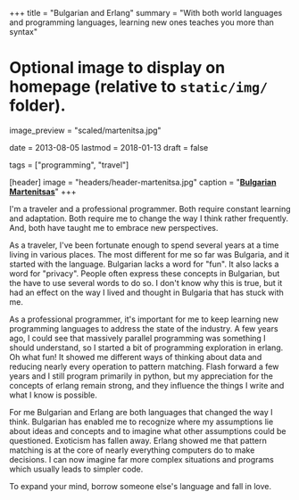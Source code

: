+++
title = "Bulgarian and Erlang"
summary = "With both world languages and programming languages, learning new ones teaches you more than syntax"

# Optional image to display on homepage (relative to `static/img/` folder).
image_preview = "scaled/martenitsa.jpg"

date = 2013-08-05
lastmod = 2018-01-13
draft = false

tags = ["programming", "travel"]

[header]
image = "headers/header-martenitsa.jpg"
caption = "[**Bulgarian Martenitsas**](https://en.wikipedia.org/wiki/Martenitsa/)"
+++


I'm a traveler and a professional programmer. Both require constant learning and adaptation. Both require me to change the way I think rather frequently. And, both have taught me to embrace new perspectives.

As a traveler, I've been fortunate enough to spend several years at a time living in various places. The most different for me so far was Bulgaria, and it started with the language. Bulgarian lacks a word for "fun". It also lacks a word for "privacy". People often express these concepts in Bulgarian, but the have to use several words to do so. I don't know why this is true, but it had an effect on the way I lived and thought in Bulgaria that has stuck with me.

As a professional programmer, it's important for me to keep learning new programming languages to address the state of the industry. A few years ago, I could see that massively parallel programming was something I should understand, so I started a bit of programming exploration in erlang. Oh what fun! It showed me different ways of thinking about data and reducing nearly every operation to pattern matching. Flash forward a few years and I still program primarily in python, but my appreciation for the concepts of erlang remain strong, and they influence the things I write and what I know is possible.

For me Bulgarian and Erlang are both languages that changed the way I think. Bulgarian has enabled me to recognize where my assumptions lie about ideas and concepts and to imagine what other assumptions could be questioned. Exoticism has fallen away. Erlang showed me that pattern matching is at the core of nearly everything computers do to make decisions. I can now imagine far more complex situations and programs which usually leads to simpler code.

To expand your mind, borrow someone else's language and fall in love.
